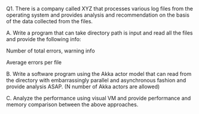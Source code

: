 Q1. There is a company called XYZ that processes various log files from the operating system and provides analysis and recommendation on the basis of the data collected from the files. 


A. Write a program that can take directory path is input and read all the files and provide the following info:


Number of total errors, warning info

Average errors per file


B. Write a software program using the Akka actor model that can read from the directory with embarrassingly parallel and asynchronous fashion and provide analysis ASAP. (N number of Akka actors are allowed)


C. Analyze the performance using visual VM and provide performance and memory comparison between the above approaches. 
